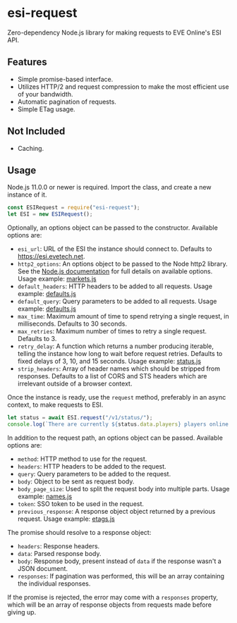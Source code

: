 # esi-request

Zero-dependency Node.js library for making requests to EVE Online's ESI API.

## Features

* Simple promise-based interface.
* Utilizes HTTP/2 and request compression to make the most efficient use of your bandwidth.
* Automatic pagination of requests.
* Simple ETag usage.

## Not Included

* Caching.

## Usage

Node.js 11.0.0 or newer is required. Import the class, and create a new instance of it.

```js
const ESIRequest = require("esi-request");
let ESI = new ESIRequest();
```

Optionally, an options object can be passed to the constructor. Available options are:

* `esi_url`: URL of the ESI the instance should connect to. Defaults to https://esi.evetech.net. 
* `http2_options`: An options object to be passed to the Node http2 library. See the [Node.js documentation](https://nodejs.org/api/http2.html#http2_http2_connect_authority_options_listener) for full details on available options. Usage example: [markets.js](examples/markets.js)
* `default_headers`: HTTP headers to be added to all requests. Usage example: [defaults.js](examples/defaults.js)
* `default_query`: Query parameters to be added to all requests. Usage example: [defaults.js](examples/defaults.js)
* `max_time`: Maximum amount of time to spend retrying a single request, in milliseconds. Defaults to 30 seconds.
* `max_retries`: Maximum number of times to retry a single request. Defaults to 3.
* `retry_delay`: A function which returns a number producing iterable, telling the instance how long to wait before request retries. Defaults to fixed delays of 3, 10, and 15 seconds. Usage example: [status.js](examples/status.js)
* `strip_headers`: Array of header names which should be stripped from responses. Defaults to a list of CORS and STS headers which are irrelevant outside of a browser context.

Once the instance is ready, use the `request` method, preferably in an async context, to make requests to ESI.

```js
let status = await ESI.request("/v1/status/");
console.log(`There are currently ${status.data.players} players online.`);
```

In addition to the request path, an options object can be passed. Available options are:

* `method`: HTTP method to use for the request.
* `headers`: HTTP headers to be added to the request.
* `query`: Query parameters to be added to the request.
* `body`: Object to be sent as request body. 
* `body_page_size`: Used to split the request body into multiple parts. Usage example: [names.js](examples/names.js)
* `token`: SSO token to be used in the request. 
* `previous_response`: A response object object returned by a previous request. Usage example: [etags.js](examples/etags.js)

The promise should resolve to a response object:

* `headers`: Response headers.
* `data`: Parsed response body.
* `body`: Response body, present instead of `data` if the response wasn't a JSON document.
* `responses`: If pagination was performed, this will be an array containing the individual responses.

If the promise is rejected, the error may come with a `responses` property, which will be an array of response objects from requests made before giving up.
